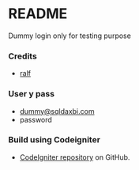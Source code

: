 # README #
Dummy login only for testing purpose

### Credits ###
* [ralf](https://github.com/ralfdba)

### User y pass ###
* dummy@sqldaxbi.com
* password

### Build using Codeigniter ###
* [CodeIgniter repository](https://github.com/bcit-ci/CodeIgniter>) on GitHub.